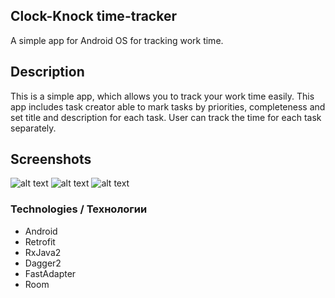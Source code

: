 ## Clock-Knock time-tracker

A simple app for Android OS for tracking work time. 

## Description

This is a simple app, which allows you to track your work time easily. This app includes task creator able to mark tasks by priorities, completeness and set title and description for each task.
User can track the time for each task separately.  

## Screenshots

![alt text](https://raw.github.com/CakeWalker1337/Clock-Knock/study_version/screenshots/3.png)
![alt text](https://raw.github.com/CakeWalker1337/Clock-Knock/study_version/screenshots/1.png)
![alt text](https://raw.github.com/CakeWalker1337/Clock-Knock/study_version/screenshots/2.png)

### Technologies / Технологии

* Android
* Retrofit
* RxJava2
* Dagger2
* FastAdapter
* Room

